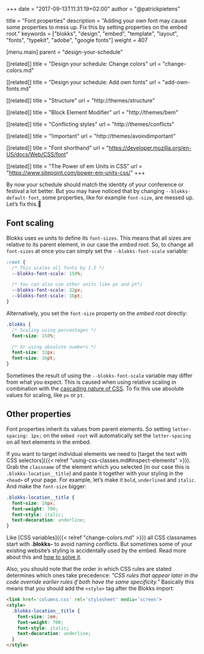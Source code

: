 +++
date            = "2017-09-13T11:31:19+02:00"
author          = "@patrickpietens"

title           = "Font properties"
description     = "Adding your own font may cause some properties to mess up. Fix this by setting properties on the embed root."
keywords        = ["blokks", "design", "embed", "template", "layout", "fonts", "typekit", "adobe", "google fonts"]
weight          = 407

[menu.main]
parent          = "design-your-schedule"

[[related]]
title = "Design your schedule: Change colors"
url = "change-colors.md"

[[related]]
title = "Design your schedule: Add own fonts"
url = "add-own-fonts.md"

[[related]]
title = "Structure"
url = "http://themes/structure"

[[related]]
title = "Block Element Modifier"
url = "http://themes/bem"

[[related]]
title = "Conflicting styles"
url = "http://themes/conflicts"

[[related]]
title = "!important"
url = "http://themes/avoindimportant"

[[related]]
title = "Font shorthand"
url = "https://developer.mozilla.org/en-US/docs/Web/CSS/font"

[[related]]
title = "The Power of em Units in CSS"
url = "https://www.sitepoint.com/power-em-units-css/"
+++

By now your schedule should match the identity of your conference or festival a lot better. But you may have noticed that by changing `--blokks-default-font`, some properties, like for example `font-size`, are messed up. Let’s fix this.🔧

## Font scaling
Blokks uses `em` units to define its `font-sizes`. This means that all sizes are relative to its parent element, in our case the *embed root*. So, to change all `font-sizes` at once you can simply set the `--blokks-font-scale` variable:

```css
:root {
  /* This scales all fonts by 1.5 */
  --blokks-font-scale: 150%; 

  /* You can also use other units like px and pt*/
  --blokks-font-scale: 32px; 
  --blokks-font-scale: 16pt; 
}
```

Alternatively, you set the `font-size` property on the *embed root* directly:

```css
.blokks {
  /* Scaling using percentages */
  font-size: 150%;

  /* Or using absolute numbers */
  font-size: 32px;
  font-size: 16pt;
}
```

<span class='note'>Sometimes the result of using the `--blokks-font-scale` variable may differ from what you expect. This is caused when using relative scaling in combination with the [cascading nature of CSS](http://blokks/css). To fix this use absolute values for scaling, like `px` or `pt`.</span>

## Other properties
Font properties inherit its values from parent elements. So setting `letter-spacing: 1px;` on the `embed root` will automatically set the `letter-spacing` on all text elements in the embed. 
 
If you want to target individual elements we need to [target the text with CSS selectors]({{< relref "using-css-classes.md#inspect-elements" >}}). Grab the `classname` of the element which you selected (in our case this is `.blokks-location__title`) and paste it together with your styling in the `<head>` of your page. For example, let’s make it `bold`, `underlined` and `italic`. And make the `font-size` bigger:

```css
.blokks-location__title {
  font-size: 18px;
  font-weight: 700;
  font-style: italic;
  text-decoration: underline;
}
```

<span class='note'>Like [CSS variables]({{< relref "change-colors.md" >}}) all CSS classnames start with **.blokks-** to avoid naming conflicts. But sometimes some of your existing website’s styling is accidentally used by the embed. Read more about this and [how to solve it](http://themes/bem).</span>

<span class='note'>Also, you should note that the order in which CSS rules are stated determines which ones take precedence: <cite>"CSS rules that appear later in the code override earlier rules if both have the same specificity."</cite> Basically this means that you should add the `<style>` tag after the Blokks import:</span>

```html
<link href='columns.css' rel='stylesheet' media=‘screen’>
<style>
  .blokks-location__title {
    font-size: 2em;
    font-weight: 700;
    font-style: italic;
    text-decoration: underline;
  }
</style>
```